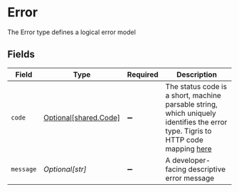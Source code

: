 # Error

The Error type defines a logical error model


## Fields

| Field                                                                                                                                                   | Type                                                                                                                                                    | Required                                                                                                                                                | Description                                                                                                                                             |
| ------------------------------------------------------------------------------------------------------------------------------------------------------- | ------------------------------------------------------------------------------------------------------------------------------------------------------- | ------------------------------------------------------------------------------------------------------------------------------------------------------- | ------------------------------------------------------------------------------------------------------------------------------------------------------- |
| `code`                                                                                                                                                  | [Optional[shared.Code]](../../models/shared/code.md)                                                                                                    | :heavy_minus_sign:                                                                                                                                      | The status code is a short, machine parsable string, which uniquely identifies the error type. Tigris to HTTP code mapping [here](/reference/http-code) |
| `message`                                                                                                                                               | *Optional[str]*                                                                                                                                         | :heavy_minus_sign:                                                                                                                                      | A developer-facing descriptive error message                                                                                                            |